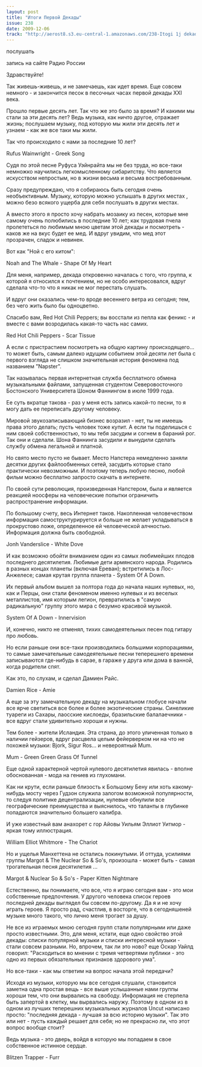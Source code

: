 ```yaml
---
layout: post
title: "Итоги Первой Декады"
issue: 238
date: 2009-12-06
track: "http://aerost8.s3.eu-central-1.amazonaws.com/238-Itogi 1j dekady.mp3"
---
```


послушать

запись на сайте Радио России

Здравствуйте!

Так живешь-живешь, и не замечаешь, как идет время. Еще совсем немного - и закончится песок в песочных часах первой декады XXI века.

Прошло первые десять лет. Так что же это было за время? И какими мы стали за эти десять лет? Ведь музыка, как ничто другое, отражает жизнь; послушаем музыку, под которую мы жили эти десять лет и узнаем - как же все таки мы жили.

Так что происходило с нами за последние 10 лет?

Rufus Wainwright - Greek Song

Судя по этой песне Руфуса Уэйнрайта мы не без труда, но все-таки немножко научились легкомысленному сибаритству. Что является искусством непростым, но в жизни весьма и весьма востребованным.

Сразу предупреждаю, что я собираюсь быть сегодня очень необъективным. Музыку, которую можно услышать в других местах , можно безо всякого ущерба для себя послушать в других местах.

А вместо этого я просто хочу набрать мозаику из песен, которые мне самому очень полюбились в последние 10 лет; как трудовая пчела пролететься по любимым мною цветам этой декады и посмотреть - каков же на вкус будет ее мед. И вдруг увидим, что мед этот прозрачен, сладок и невинен.

Вот как "Ной с его китом":

Noah and The Whale - Shape Of My Heart

Для меня, например, декада откровенно началась с того, что группа, к которой я относился к почтением, но не особо интересовался, вдруг сделала что-то что я никак не мог перестать слушать.

И вдруг они оказались чем-то вроде весеннего ветра из сегодня; тем, без чего жить было бы одноцветно.

Спасибо вам, Red Hot Chili Peppers; вы восстали из пепла как феникс - и вместе с вами возродилась какая-то часть нас самих.

Red Hot Chili Peppers - Scar Tissue

А если с пристрастием посмотреть на общую картину происходящего... то может быть, самым далеко идущим событием этой десяти лет была с первого взгляда не слишком значительная история феномена под названием "Napster".

Так называлась первая интернетная служба бесплатного обмена музыкальными файлами, запущенная студентом Северовосточного Бостонского Университета Шоном Фаннингом в июле 1999 года.

Ее суть вкратце такова - раз у меня есть запись какой-то песни, то я могу дать ее переписать другому человеку.

Мировой звукозаписывающий бизнес возразил - нет, ты не имеешь права этого делать; пусть человек тоже купит. А если ты поделишься с ним своей собственностью, то мы тебя засудим и согнем в бараний рог. Так они и сделали. Шона Фаннинга засудили и вынудили сделать службу обмена легальной и платной.

Но свято место пусто не бывает. Место Напстера немедленно заняли десятки других файлообменных сетей, засудить которые стало практически невозможным. И поэтому теперь любую песню, любой фильм можно бесплатно запросто скачать в интернете.

По своей сути революция, произведенная Напстером, была и является реакцией ноосферы на человеческие попытки ограничить распространение информации.

По большому счету, весь Интернет таков. Накопленная человечеством информация самоструктурируется и больше не желает укладываться в прокрустово ложе, определенное ей человеческой алчностью. Информация должна быть свободной.

Jonh Vanderslice - White Dove

И как возможно обойти вниманием один из самых любимейших плодов последнего десятилетия. Любимые дети армянского народа. Родились в разных концах планеты (включая Ереван); встретились в Лос-Анжелесе; самая крутая группа планета - System Of A Down.

Их первый альбом вышел за полтора года до начала наших нулевых, но, как и Перцы, они стали феноменом именно нулевых и из веселых металлистов, имя которым легион, превратились в "самую радикальную" группу этого мира с безумно красивой музыкой.

System Of A Down - Innervision

И, конечно, никто не отменял, тихих самодеятельных песен под гитару про любовь.

Но если раньше они все-таки производились большими корпорациями, то самые замечательные самодеятельные песни теперешнего времени записываются где-нибудь в сарае, в гараже у друга или дома в ванной, когда родители спят.

Как это, по слухам, и сделал Дамиен Райс.

Damien Rice - Amie

А еще за эту замечательную декаду на музыкальном глобусе начали все ярче светиться все более и более экзотические страны. Синеликие туареги из Сахары, лаосские кислоеды, бразильские балалаечники - все вдруг стали удивительно хороши и нужны.

Тем более - жители Исландия. Эта страна, до этого уличенная только в наличии гейзеров, вдруг расцвела целым фейерверком ни на что не похожей музыки: Bjork, Sigur Ros... и невероятный Mum.

Mum - Green Green Grass Of Tunnel

Еще одной характерной чертой нулевого десятилетия явилась - вполне обоснованная - мода на гениев из глухомани.

Как ни крути, если раньше близость к Большому Бену или хоть какому-нибудь мосту через Гудзон служила залогом возможной популярности, то следуя политике децентрализации, нулевые обнулили все географические преимущества и выяснилось, что таланты в глубинке попадаются значительно большего калибра.

И уже известный вам анахорет с гор Айовы Уильям Эллиот Уитмор - яркая тому иллюстрация.

William Elliot Whitmore - The Chariot

Но и ущелья Манхеттена не остались покинутыми. И оттуда, усилиями группы Margot & The Nuclear So & So's, произошла - может быть - самая трогательная песня десятилетия ...

Margot & Nuclear So & So's - Paper Kitten Nightmare

Естественно, вы понимаете, что все, что я играю сегодня вам - это мои собственные предпочтения. У другого человека список героев последней декады выглядел бы совсем по-другому. Да я и не хочу играть героев. Я просто рад, счастлив, в восторге, что в сегодняшеней музыке много такого, что лично меня трогает за душу.

Не все из играемых мною сегодня групп стали популярными или даже просто известными. Это, для меня, кстати, еще одно свойство этой декады: списки популярной музыки и списки интересной музыки - стали совсем разными. Но, впрочем, так ли это ново? еще Оскар Уайлд говорил: "Расходиться во мнении с тремя четвертями публики - это одно из первых обязательных признаков здорового ума".

Но все-таки - как мы ответим на вопрос начала этой передачи?

Исходя из музыки, которую мы все сегодня слушали, становится заметна одна простая вещь - все выше услышанные нами группы хороши тем, что они вырвались на свободу. Информация не стерпела быть запертой в клетку, мы вырвались наружу. Поэтому в одном из в одном из лучших теперешних музыкальных журналов Uncut написано просто: "последняя декада - лучшая за всю историю музыки". Так это или нет - пусть каждый решает для себя; но не прекрасно ли, что этот вопрос вообще стоит?

Ведь музыка - это дверь, войдя в которую мы попадаем в свое собственное истинное сердце.

Blitzen Trapper - Furr
